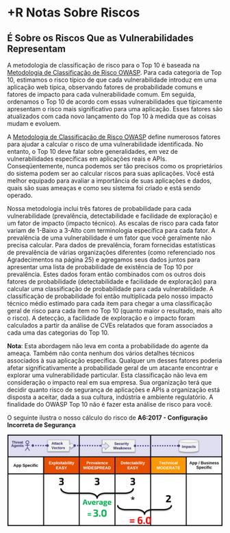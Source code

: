 # +R Notas Sobre Riscos

## É Sobre os Riscos Que as Vulnerabilidades Representam

A metodologia de classificação de risco para o Top 10 é baseada na [Metodologia de Classificação de Risco OWASP](https://www.owasp.org/index.php/OWASP_Risk_Rating_Methodology). Para cada categoria de Top 10, estimamos o risco típico de que cada vulnerabilidade introduz em uma aplicação web típica, observando fatores de probabilidade comuns e fatores de impacto para cada vulnerabilidade comum. Em seguida, ordenamos o Top 10 de acordo com essas vulnerabilidades que tipicamente apresentam o risco mais significativo para uma aplicação. Esses fatores são atualizados com cada novo lançamento do Top 10 à medida que as coisas mudam e evoluem.

A [Metodologia de Classificação de Risco OWASP](https://www.owasp.org/index.php/OWASP_Risk_Rating_Methodology) define numerosos fatores para ajudar a calcular o risco de uma vulnerabilidade identificada. No entanto, o Top 10 deve falar sobre generalidades, em vez de vulnerabilidades específicas em aplicações reais e APIs. Conseqüentemente, nunca podemos ser tão precisos como os proprietários do sistema podem ser ao calcular riscos para suas aplicações. Você está melhor equipado para avaliar a importância de suas aplicações e dados, quais são suas ameaças e como seu sistema foi criado e está sendo operado.

Nossa metodologia inclui três fatores de probabilidade para cada vulnerabilidade (prevalência, detectabilidade e facilidade de exploração) e um fator de impacto (impacto técnico). As escalas de risco para cada fator variam de 1-Baixo a 3-Alto com terminologia específica para cada fator. A prevalência de uma vulnerabilidade é um fator que você geralmente não precisa calcular. Para dados de prevalência, foram fornecidas estatísticas de prevalência de várias organizações diferentes (como referenciado nos Agradecimentos na página 25) e agregamos seus dados juntos para apresentar uma lista de probabilidade de existência de Top 10 por prevalência. Estes dados foram então combinados com os outros dois fatores de probabilidade (detectabilidade e facilidade de exploração) para calcular uma classificação de probabilidade para cada vulnerabilidade. A classificação de probabilidade foi então multiplicada pelo nosso impacto técnico médio estimado para cada item para chegar a uma classificação geral de risco para cada item no Top 10 (quanto maior o resultado, mais alto o risco). A detecção, a facilidade de exploração e o impacto foram calculados a partir da análise de CVEs relatados que foram associados a cada uma das categorias do Top 10.

**Nota**: Esta abordagem não leva em conta a probabilidade do agente da ameaça. Também não conta nenhum dos vários detalhes técnicos associados à sua aplicação específica. Qualquer um desses fatores poderia afetar significativamente a probabilidade geral de um atacante encontrar e explorar uma vulnerabilidade particular. Esta classificação não leva em consideração o impacto real em sua empresa. Sua organização terá que decidir quanto risco de segurança de aplicações e APIs a organização está disposta a aceitar, dada a sua cultura, indústria e ambiente regulatório. A finalidade do OWASP Top 10 não é fazer esta análise de risco para você.

O seguinte ilustra o nosso cálculo do risco de **A6:2017 - Configuração Incorreta de Segurança**

![Cálculo de Risco para A6:2017-Configuração Incorreta de Segurança](images/0xc0-risk-explanation.png)


